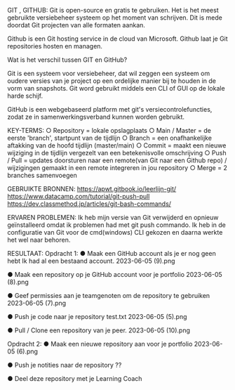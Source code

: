 GIT , GITHUB:
Git is open-source en gratis te gebruiken. Het is het meest gebruikte versiebeheer systeem
op het moment van schrijven. Dit is mede doordat Git projecten van alle formaten aankan.

Github is een Git hosting service in de cloud van Microsoft. Github laat je Git repositories hosten en managen. 

Wat is het verschil tussen GIT en GitHub?

Git is een systeem voor versiebeheer, dat wil zeggen een systeem om oudere versies van je project op een ordelijke manier bij te houden in de vorm van snapshots. Git word gebruikt middels een CLI of GUI op de lokale harde schijf.

GitHub is een webgebaseerd platform met git's versiecontrolefuncties, zodat ze in samenwerkingsverband kunnen worden gebruikt.

KEY-TERMS:
    ○ Repository = lokale opslagplaats
    ○ Main / Master = de eerste 'branch', startpunt van de tijdlijn
    ○ Branch = een onafhankelijke aftakking van de hoofd tijdlijn (master/main)
    ○ Commit = maakt een nieuwe wijziging in de tijdlijn vergezelt van een betekenisvolle omschrijving 
    ○ Push / Pull = updates doorsturen naar een remote(van Git naar een Github repo) / wijzigingen gemaakt in een remote integreren in jou repository
    ○ Merge = 2 branches samenvoegen

GEBRUIKTE BRONNEN:
https://apwt.gitbook.io/leerlijn-git/
https://www.datacamp.com/tutorial/git-push-pull
https://dev.classmethod.jp/articles/git-bash-commands/

ERVAREN PROBLEMEN:
Ik heb mijn versie van Git verwijderd en opnieuw geïnstalleerd omdat ik problemen had met git push commando. Ik heb in de configuratie van Git voor de cmd(windows) CLI gekozen en daarna werkte het wel naar behoren.

RESULTAAT:
Opdracht 1:
● Maak een GitHub account als je er nog geen hebt
  Ik had al een bestaand account.
  2023-06-05 (9).png

● Maak een repository op je GitHub account voor je portfolio
  2023-06-05 (8).png

● Geef permissies aan je teamgenoten om de repository te gebruiken
  2023-06-05 (7).png

● Push je code naar je repository
  test.txt
  2023-06-05 (5).png

● Pull / Clone een repository van je peer.
  2023-06-05 (10).png


Opdracht 2:
● Maak een nieuwe repository aan voor je portfolio
  2023-06-05 (6).png

● Push je notities naar de repository
  ??
  
● Deel deze repository met je Learning Coach
  